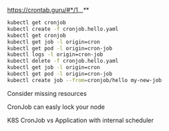 https://crontab.guru/#*/1_*_*_*_*

```sh
kubectl get cronjob
kubectl create -f cronjob.hello.yaml
kubectl get cronjob
kubectl get job -l origin=cron
kubectl get pod -l origin=cron-job
kubectl logs -l origin=cron-job
kubectl delete -f cronjob.hello.yaml
kubectl get job -l origin=cron
kubectl get pod -l origin=cron-job
kubectl create job --from=cronjob/hello my-new-job

```

Consider missing resources

CronJob can easly lock your node

K8S CronJob vs Application with internal scheduler

